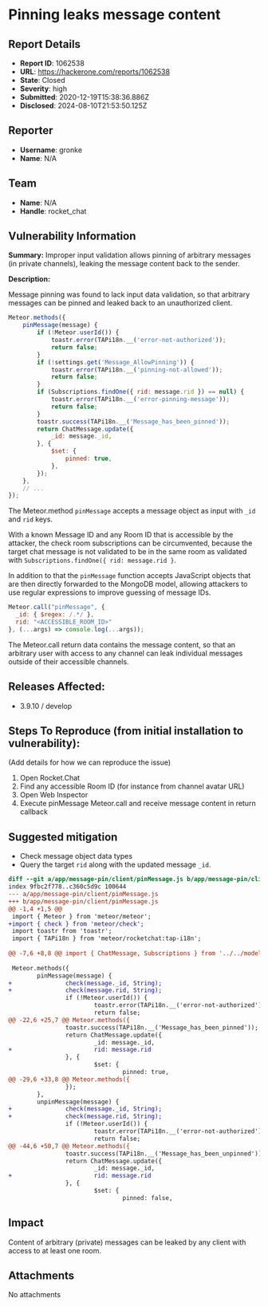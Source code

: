 # Pinning leaks message content

## Report Details
- **Report ID**: 1062538
- **URL**: https://hackerone.com/reports/1062538
- **State**: Closed
- **Severity**: high
- **Submitted**: 2020-12-19T15:38:36.886Z
- **Disclosed**: 2024-08-10T21:53:50.125Z

## Reporter
- **Username**: gronke
- **Name**: N/A

## Team
- **Name**: N/A
- **Handle**: rocket_chat

## Vulnerability Information
**Summary:** Improper input validation allows pinning of arbitrary messages (in private channels), leaking the message content back to the sender.

**Description:**

Message pinning was found to lack input data validation, so that arbitrary messages can be pinned and leaked back to an unauthorized client.

```javascript
Meteor.methods({
	pinMessage(message) {
		if (!Meteor.userId()) {
			toastr.error(TAPi18n.__('error-not-authorized'));
			return false;
		}
		if (!settings.get('Message_AllowPinning')) {
			toastr.error(TAPi18n.__('pinning-not-allowed'));
			return false;
		}
		if (Subscriptions.findOne({ rid: message.rid }) == null) {
			toastr.error(TAPi18n.__('error-pinning-message'));
			return false;
		}
		toastr.success(TAPi18n.__('Message_has_been_pinned'));
		return ChatMessage.update({
			_id: message._id,
		}, {
			$set: {
				pinned: true,
			},
		});
	},
	// ...
});
```

The Meteor.method `pinMessage` accepts a message object as input with `_id` and `rid` keys.

With a known Message ID and any Room ID that is accessible by the attacker, the check room subscriptions can be circumvented, because the target chat message is not validated to be in the same room as validated with `Subscriptions.findOne({ rid: message.rid }`.

In addition to that the `pinMessage` function accepts JavaScript objects that are then directly forwarded to the MongoDB model, allowing attackers to use regular expressions to improve guessing of message IDs.

```javascript
Meteor.call("pinMessage", {
  _id: { $regex: /.*/ },
  rid: "<ACCESSIBLE_ROOM_ID>" 
}, (...args) => console.log(...args));
```

The Meteor.call return data contains the message content, so that an arbitrary user with access to any channel can leak individual messages outside of their accessible channels.

## Releases Affected:

  * 3.9.10 / develop

## Steps To Reproduce (from initial installation to vulnerability):

(Add details for how we can reproduce the issue)

  1. Open Rocket.Chat
  2. Find any accessible Room ID (for instance from channel avatar URL)
  3. Open Web Inspector
  4. Execute pinMessage Meteor.call and receive message content in return callback

## Suggested mitigation

  * Check message object data types
  * Query the target `rid` along with the updated message `_id`.

```diff
diff --git a/app/message-pin/client/pinMessage.js b/app/message-pin/client/pinMessage.js
index 9fbc2f778..c360c5d9c 100644
--- a/app/message-pin/client/pinMessage.js
+++ b/app/message-pin/client/pinMessage.js
@@ -1,4 +1,5 @@
 import { Meteor } from 'meteor/meteor';
+import { check } from 'meteor/check';
 import toastr from 'toastr';
 import { TAPi18n } from 'meteor/rocketchat:tap-i18n';
 
@@ -7,6 +8,8 @@ import { ChatMessage, Subscriptions } from '../../models';
 
 Meteor.methods({
        pinMessage(message) {
+               check(message._id, String);
+               check(message.rid, String);
                if (!Meteor.userId()) {
                        toastr.error(TAPi18n.__('error-not-authorized'));
                        return false;
@@ -22,6 +25,7 @@ Meteor.methods({
                toastr.success(TAPi18n.__('Message_has_been_pinned'));
                return ChatMessage.update({
                        _id: message._id,
+                       rid: message.rid
                }, {
                        $set: {
                                pinned: true,
@@ -29,6 +33,8 @@ Meteor.methods({
                });
        },
        unpinMessage(message) {
+               check(message._id, String);
+               check(message.rid, String);
                if (!Meteor.userId()) {
                        toastr.error(TAPi18n.__('error-not-authorized'));
                        return false;
@@ -44,6 +50,7 @@ Meteor.methods({
                toastr.success(TAPi18n.__('Message_has_been_unpinned'));
                return ChatMessage.update({
                        _id: message._id,
+                       rid: message.rid
                }, {
                        $set: {
                                pinned: false,
```

## Impact

Content of arbitrary (private) messages can be leaked by any client with access to at least one room.

## Attachments
No attachments
